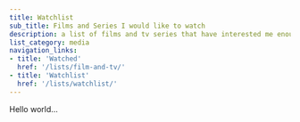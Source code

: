 ```yaml
---
title: Watchlist
sub_title: Films and Series I would like to watch
description: a list of films and tv series that have interested me enough to want to watch
list_category: media
navigation_links:
- title: 'Watched'
  href: '/lists/film-and-tv/'
- title: 'Watchlist'
  href: '/lists/watchlist/'
---
```


Hello world...
